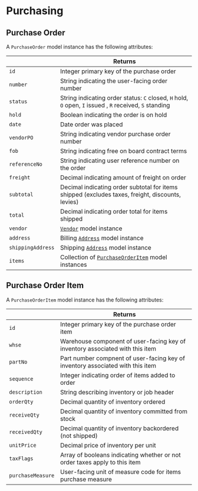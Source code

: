 # Purchasing

## Purchase Order

A `PurchaseOrder` model instance has the following attributes:

|   | Returns |
| --- | --- |
| `id` | Integer primary key of the purchase order |
| `number` | String indicating the user-facing order number |
| `status` | String indicating order status: `C` closed, `H` hold, `O` open, `I` issued , `R` received, `S` standing |
| `hold` | Boolean indicating the order is on hold |
| `date` | Date order was placed |
| `vendorPO` | String indicating vendor purchase order number |
| `fob` | String indicating free on board contract terms |
| `referenceNo` | String indicating user reference number on the order |
| `freight` | Decimal indicating amount of freight on order |
| `subtotal` | Decimal indicating order subtotal for items shipped (excludes taxes, freight, discounts, levies) |
| `total` | Decimal indicating order total for items shipped |
| `vendor` | [`Vendor`](vendor.md) model instance |
| `address` | Billing [`Address`](address.md) model instance |
| `shippingAddress` | Shipping [`Address`](address.md) model instance |
| `items` | Collection of [`PurchaseOrderItem`](#purchase-order-item) model instances |

## Purchase Order Item

A `PurchaseOrderItem` model instance has the following attributes:

|   | Returns |
| --- | --- |
| `id` | Integer primary key of the purchase order item |
| `whse` | Warehouse component of user-facing key of inventory associated with this item |
| `partNo` | Part number compnent of user-facing key of inventory associated with this item |
| `sequence` | Integer indicating order of items added to order |
| `description` | String describing inventory or job header |
| `orderQty` | Decimal quantity of inventory ordered |
| `receiveQty` | Decimal quantity of inventory committed from stock |
| `receivedQty` | Decimal quantity of inventory backordered (not shipped) |
| `unitPrice` | Decimal price of inventory per unit |
| `taxFlags` | Array of booleans indicating whether or not order taxes apply to this item |
| `purchaseMeasure` | User-facing unit of measure code for items purchase measure |
